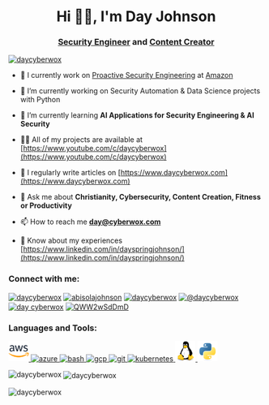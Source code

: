 <h1 align="center">Hi 👋🏽, I'm Day Johnson</h1>
<h3 align="center"><a href="https://www.linkedin.com/in/dayspringjohnson/">Security Engineer</a> and <a href="https://www.youtube.com/c/daycyberwox"> Content Creator</a></h3>

<p align="left"> <a href="https://twitter.com/daycyberwox" target="blank"><img src="https://img.shields.io/twitter/follow/daycyberwox?logo=twitter&style=for-the-badge" alt="daycyberwox" /></a> </p>

- 🤺 I currently work on [Proactive Security Engineering](https://www.amazon.com/gp/help/customer/display.html?nodeId=GLXNK37D6R3WGXKW) at [Amazon](https://www.amazon.com/)

- 🔭 I’m currently working on Security Automation & Data Science projects with Python

- 🐍 I’m currently learning **AI Applications for Security Engineering & AI Security**

- 👨‍💻 All of my projects are available at [https://www.youtube.com/c/daycyberwox](https://www.youtube.com/c/daycyberwox)

- 📝 I regularly write articles on [https://www.daycyberwox.com](https://www.daycyberwox.com)

- 💬 Ask me about **Christianity, Cybersecurity, Content Creation, Fitness or Productivity**

- 📫 How to reach me **day@cyberwox.com**

- 📄 Know about my experiences [https://www.linkedin.com/in/dayspringjohnson/](https://www.linkedin.com/in/dayspringjohnson/)

<h3 align="left">Connect with me:</h3>
<p align="left">
<a href="https://twitter.com/daycyberwox" target="blank"><img align="center" src="https://raw.githubusercontent.com/rahuldkjain/github-profile-readme-generator/master/src/images/icons/Social/twitter.svg" alt="daycyberwox" height="30" width="40" /></a>
<a href="https://linkedin.com/in/abisolajohnson" target="blank"><img align="center" src="https://raw.githubusercontent.com/rahuldkjain/github-profile-readme-generator/master/src/images/icons/Social/linked-in-alt.svg" alt="abisolajohnson" height="30" width="40" /></a>
<a href="https://instagram.com/daycyberwox" target="blank"><img align="center" src="https://raw.githubusercontent.com/rahuldkjain/github-profile-readme-generator/master/src/images/icons/Social/instagram.svg" alt="daycyberwox" height="30" width="40" /></a>
<a href="https://hashnode.com/@daycyberwox" target="blank"><img align="center" src="https://raw.githubusercontent.com/rahuldkjain/github-profile-readme-generator/master/src/images/icons/Social/hashnode.svg" alt="@daycyberwox" height="30" width="40" /></a>
<a href="https://www.youtube.com/c/day cyberwox" target="blank"><img align="center" src="https://raw.githubusercontent.com/rahuldkjain/github-profile-readme-generator/master/src/images/icons/Social/youtube.svg" alt="day cyberwox" height="30" width="40" /></a>
<a href="https://discord.gg/QWW2wSdDmD" target="blank"><img align="center" src="https://raw.githubusercontent.com/rahuldkjain/github-profile-readme-generator/master/src/images/icons/Social/discord.svg" alt="QWW2wSdDmD" height="30" width="40" /></a>
</p>

<h3 align="left">Languages and Tools:</h3>
<p align="left"> <a href="https://aws.amazon.com" target="_blank" rel="noreferrer"> <img src="https://raw.githubusercontent.com/devicons/devicon/master/icons/amazonwebservices/amazonwebservices-original-wordmark.svg" alt="aws" width="40" height="40"/> </a> <a href="https://azure.microsoft.com/en-in/" target="_blank" rel="noreferrer"> <img src="https://www.vectorlogo.zone/logos/microsoft_azure/microsoft_azure-icon.svg" alt="azure" width="40" height="40"/> </a> <a href="https://www.gnu.org/software/bash/" target="_blank" rel="noreferrer"> <img src="https://www.vectorlogo.zone/logos/gnu_bash/gnu_bash-icon.svg" alt="bash" width="40" height="40"/> </a> <a href="https://cloud.google.com" target="_blank" rel="noreferrer"> <img src="https://www.vectorlogo.zone/logos/google_cloud/google_cloud-icon.svg" alt="gcp" width="40" height="40"/> </a> <a href="https://git-scm.com/" target="_blank" rel="noreferrer"> <img src="https://www.vectorlogo.zone/logos/git-scm/git-scm-icon.svg" alt="git" width="40" height="40"/> </a> <a href="https://kubernetes.io" target="_blank" rel="noreferrer"> <img src="https://www.vectorlogo.zone/logos/kubernetes/kubernetes-icon.svg" alt="kubernetes" width="40" height="40"/> </a> <a href="https://www.linux.org/" target="_blank" rel="noreferrer"> <img src="https://raw.githubusercontent.com/devicons/devicon/master/icons/linux/linux-original.svg" alt="linux" width="40" height="40"/> </a> <a href="https://www.python.org" target="_blank" rel="noreferrer"> <img src="https://raw.githubusercontent.com/devicons/devicon/master/icons/python/python-original.svg" alt="python" width="40" height="40"/> </a> </p>

<p><img align="left" src="https://github-readme-stats.vercel.app/api/top-langs?username=daycyberwox&show_icons=true&locale=en&layout=compact" alt="daycyberwox" /></p>

<p>&nbsp;<img align="center" src="https://github-readme-stats.vercel.app/api?username=daycyberwox&show_icons=true&locale=en" alt="daycyberwox" /></p>

<p><img align="center" src="https://github-readme-streak-stats.herokuapp.com/?user=daycyberwox&" alt="daycyberwox" /></p>

